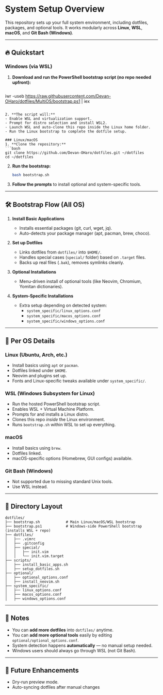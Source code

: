 # System Setup Overview

This repository sets up your full system environment, including dotfiles, packages, and optional tools. It works modularly across **Linux**, **WSL**, **macOS**, and **Git Bash (Windows)**.

---

## 🔥 Quickstart

### Windows (via WSL)
1. **Download and run the PowerShell bootstrap script (no repo needed upfront):**
   ```powershell
 iwr -useb https://raw.githubusercontent.com/Devan-OHaro/dotfiles/MultiOS/bootstrap.ps1 | iex
   ```

2. **The script will:**
   - Enable WSL and virtualization support.
   - Prompt for distro selection and install WSL2.
   - Launch WSL and auto-clone this repo inside the Linux home folder.
   - Run the Linux bootstrap to complete the dotfile setup.

### Linux/macOS
1. **Clone the repository:**
   ```bash
   git clone https://github.com/Devan-OHaro/dotfiles.git ~/dotfiles
   cd ~/dotfiles
   ```

2. **Run the bootstrap:**
   ```bash
   bash bootstrap.sh
   ```

3. **Follow the prompts** to install optional and system-specific tools.

---

## 🛠 Bootstrap Flow (All OS)

1. **Install Basic Applications**
   - Installs essential packages (git, curl, wget, jq).
   - Auto-detects your package manager (apt, pacman, brew, choco).

2. **Set up Dotfiles**
   - Links dotfiles from `dotfiles/` into `$HOME/`.
   - Handles special cases (`special/` folder) based on `.target` files.
   - Backs up real files (`.bak`), removes symlinks cleanly.

3. **Optional Installations**
   - Menu-driven install of optional tools (like Neovim, Chromium, Yomitan dictionaries).

4. **System-Specific Installations**
   - Extra setup depending on detected system:
     - `system_specific/linux_options.conf`
     - `system_specific/macos_options.conf`
     - `system_specific/windows_options.conf`

---

## 🧠 Per OS Details

### Linux (Ubuntu, Arch, etc.)
- Install basics using `apt` or `pacman`.
- Dotfiles linked under `$HOME`.
- Neovim and plugins set up.
- Fonts and Linux-specific tweaks available under `system_specific/`.

### WSL (Windows Subsystem for Linux)
- Run the hosted PowerShell bootstrap script.
- Enables WSL + Virtual Machine Platform.
- Prompts for and installs a Linux distro.
- Clones this repo *inside* the Linux environment.
- Runs `bootstrap.sh` within WSL to set up everything.

### macOS
- Install basics using `brew`.
- Dotfiles linked.
- macOS-specific options (Homebrew, GUI configs) available.

### Git Bash (Windows)
- Not supported due to missing standard Unix tools.
- Use WSL instead.

---

## 📂 Directory Layout

```plaintext
dotfiles/
├── bootstrap.sh            # Main Linux/macOS/WSL bootstrap
├── bootstrap.ps1           # Windows-side PowerShell bootstrap (installs WSL + repo)
├── dotfiles/
│   ├── .vimrc
│   ├── .gitconfig
│   ├── special/
│   │   ├── init.vim
│   │   └── init.vim.target
├── scripts/
│   ├── install_basic_apps.sh
│   ├── setup_dotfiles.sh
├── optional/
│   ├── optional_options.conf
│   ├── install_neovim.sh
├── system_specific/
│   ├── linux_options.conf
│   ├── macos_options.conf
│   ├── windows_options.conf
```

---

## 📜 Notes
- You can **add more dotfiles** into `dotfiles/` anytime.
- You can **add more optional tools** easily by editing `optional/optional_options.conf`.
- System detection happens **automatically** — no manual setup needed.
- Windows users should always go through WSL (not Git Bash).

---

## 🚀 Future Enhancements
- Dry-run preview mode.
- Auto-syncing dotfiles after manual changes
